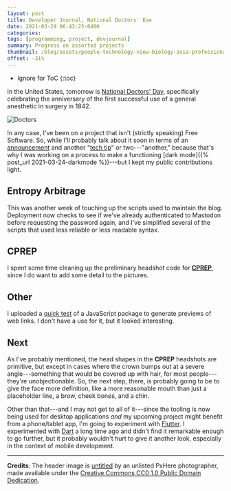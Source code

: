 ```yaml
---
layout: post
title: Developer Journal, National Doctors' Eve
date: 2021-03-29 06:43:23-0400
categories:
tags: [programming, project, devjournal]
summary: Progress on assorted projects
thumbnail: /blog/assets/people-technology-view-biology-asia-professional-1026135-pxhere.com.png
offset: -31%
---
```


* Ignore for ToC
{:toc}

In the United States, tomorrow is [National Doctors' Day](https://en.wikipedia.org/wiki/National_Doctors%27_Day), specifically celebrating the anniversary of the first successful use of a general anesthetic in surgery in 1842.

![Doctors](/blog/assets/people-technology-view-biology-asia-professional-1026135-pxhere.com.png "Doctors")

In any case, I've been on a project that isn't (strictly speaking) Free Software.  So, while I'll probably talk about it soon in terms of an [announcement](/blog/tag/announcement) and another "[tech tip](/blog/tag/techtips)" or two---"another," because that's why I was working on a process to make a functioning [dark mode]({% post_url 2021-03-24-darkmode %})---but I kept my public contributions light.

## Entropy Arbitrage

This was another week of touching up the scripts used to maintain the blog.  Deployment now checks to see if we've already authenticated to Mastodon before requesting the password again, and I've simplified several of the scripts that used less reliable or less readable syntax.

## CPREP

I spent some time cleaning up the preliminary headshot code for [**CPREP**](https://github.com/jcolag/background-generator/commits/main), since I do want to add some detail to the pictures.

## Other

I uploaded a [quick test](https://github.com/jcolag/SmallThings/tree/1e656f1e7e5a7e4e7afc43369abee7eb8361193d/preview) of a JavaScript package to generate previews of web links.  I don't have a use for it, but it looked interesting.

## Next

As I've probably mentioned, the head shapes in the **CPREP** headshots are primitive, but except in cases where the crown bumps out at a severe angle---something that would be covered up with hair, for most people---they're unobjectionable.  So, the next step, there, is probably going to be to give the face more definition, like a more reasonable mouth than just a placeholder line, a brow, cheek bones, and a chin.

Other than that---and I may not get to all of it---since the tooling is now being used for desktop applications *and* my upcoming project might benefit from a phone/tablet app, I'm going to experiment with [Flutter](https://flutter.dev/).  I experimented with [Dart](https://dart.dev/) a long time ago and didn't find it remarkable enough to go further, but it probably wouldn't hurt to give it another look, especially in the context of mobile development.

* * *

**Credits**:  The header image is [untitled](https://pxhere.com/en/photo/1026135) by an unlisted PxHere photographer, made available under the [Creative Commons CC0 1.0 Public Domain Dedication](https://creativecommons.org/publicdomain/zero/1.0/).
